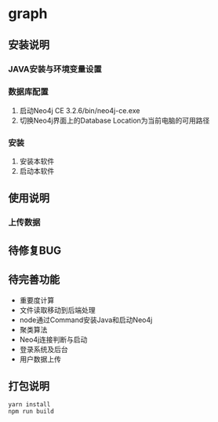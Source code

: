 # graph

## 安装说明

### JAVA安装与环境变量设置



### 数据库配置

1. 启动Neo4j CE 3.2.6/bin/neo4j-ce.exe
2. 切换Neo4j界面上的Database Location为当前电脑的可用路径

### 安装

1. 安装本软件
2. 启动本软件

## 使用说明

### 上传数据

## 待修复BUG

## 待完善功能
- 重要度计算
- 文件读取移动到后端处理
- node通过Command安装Java和启动Neo4j
- 聚类算法
- Neo4j连接判断与启动
- 登录系统及后台
- 用户数据上传

## 打包说明
```
yarn install
npm run build
```
